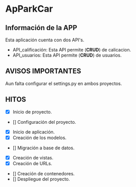 # ApParkCar

## Información de la APP
Esta aplicación cuenta con dos API's.
- API_calificación:
Esta API permite (**CRUD**) de calicacion.
- API_usuarios:
Esta API permite (**CRUD**) de usuarios.

## AVISOS IMPORTANTES
Aun falta configurar el settings.py en ambos proyectos.

## HITOS

- [X] Inicio de proyecto.
- [] Configuración del proyecto.
- [X] Inicio de aplicación.
- [X] Creación de los modelos.
- [] Migración a base de datos.
- [X] Creación de vistas.
- [X] Creación de URLs.
- [] Creación de contenedores.
- [] Despliegue del proyecto.

